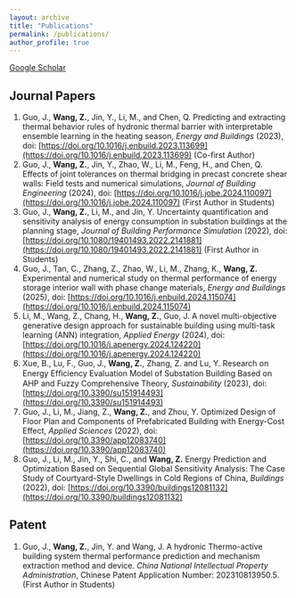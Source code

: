 ```yaml
---
layout: archive
title: "Publications"
permalink: /publications/
author_profile: true
---
```


<!-- {% if author.googlescholar %}
  You can also find my articles on <u><a href="{{author.googlescholar}}">my Google Scholar profile</a>.</u>
{% endif %}

{% include base_path %}

{% for post in site.publications reversed %}
  {% include archive-single.html %}
{% endfor %} -->

[Google Scholar](https://scholar.google.com/citations?user=LeJdiZ8AAAAJ&hl=zh-CN)

## Journal Papers
1.	Guo, J., **Wang, Z.**, Jin, Y., Li, M., and Chen, Q. Predicting and extracting thermal behavior rules of hydronic thermal barrier with interpretable ensemble learning in the heating season, *Energy and Buildings* (2023), doi: [https://doi.org/10.1016/j.enbuild.2023.113699](https://doi.org/10.1016/j.enbuild.2023.113699) (Co-first Author)
2.	Guo, J., **Wang, Z.**, Jin, Y., Zhao, W., Li, M., Feng, H., and Chen, Q. Effects of joint tolerances on thermal bridging in precast concrete shear walls: Field tests and numerical simulations, *Journal of Building Engineering* (2024), doi: [https://doi.org/10.1016/j.jobe.2024.110097](https://doi.org/10.1016/j.jobe.2024.110097) (First Author in Students)
3.	Guo, J., **Wang, Z.**, Li, M., and Jin, Y. Uncertainty quantification and sensitivity analysis of energy consumption in substation buildings at the planning stage, *Journal of Building Performance Simulation* (2022), doi: [https://doi.org/10.1080/19401493.2022.2141881](https://doi.org/10.1080/19401493.2022.2141881) (First Author in Students)
4.	Guo, J., Tan, C., Zhang, Z., Zhao, W., Li, M., Zhang, K., **Wang, Z.** Experimental and numerical study on thermal performance of energy storage interior wall with phase change materials, *Energy and Buildings* (2025), doi: [https://doi.org/10.1016/j.enbuild.2024.115074](https://doi.org/10.1016/j.enbuild.2024.115074)
5.	Li, M., Wang, Z., Chang, H., **Wang, Z.**, Guo, J. A novel multi-objective generative design approach for sustainable building using multi-task learning (ANN) integration, *Applied Energy* (2024), doi: [https://doi.org/10.1016/j.apenergy.2024.124220](https://doi.org/10.1016/j.apenergy.2024.124220)
6.	Xue, B., Lu, F., Guo, J., **Wang, Z.**, Zhang, Z. and Lu, Y. Research on Energy Efﬁciency Evaluation Model of Substation Building Based on AHP and Fuzzy Comprehensive Theory, *Sustainability* (2023), doi: [https://doi.org/10.3390/su151914493](https://doi.org/10.3390/su151914493)
7.	Guo, J., Li, M., Jiang, Z., **Wang, Z.**, and Zhou, Y. Optimized Design of Floor Plan and Components of Prefabricated Building with Energy-Cost Effect, *Applied Sciences* (2022), doi: [https://doi.org/10.3390/app12083740](https://doi.org/10.3390/app12083740)
8.	Guo, J., Li, M., Jin, Y., Shi, C., and **Wang, Z.** Energy Prediction and Optimization Based on Sequential Global Sensitivity Analysis: The Case Study of Courtyard-Style Dwellings in Cold Regions of China, *Buildings* (2022), doi: [https://doi.org/10.3390/buildings12081132](https://doi.org/10.3390/buildings12081132)

## Patent
1.	Guo, J., **Wang, Z.**, Jin, Y. and Wang, J. A hydronic Thermo-active building system thermal performance prediction and mechanism extraction method and device. *China National Intellectual Property Administration*, Chinese Patent Application Number: 202310813950.5. (First Author in Students)
